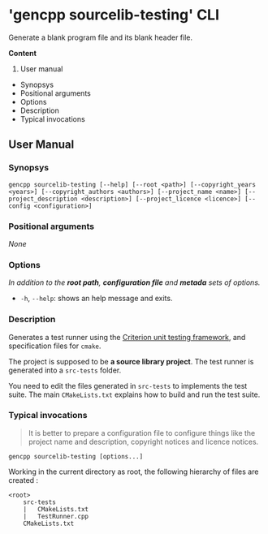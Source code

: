 # 'gencpp sourcelib-testing' CLI

Generate a blank program file and its blank header file.

**Content**

1. User manual
  * Synopsys
  * Positional arguments
  * Options
  * Description
  * Typical invocations

## User Manual

### Synopsys

`gencpp sourcelib-testing [--help] [--root <path>] [--copyright_years <years>] [--copyright_authors <authors>] [--project_name <name>] [--project_description <description>] [--project_licence <licence>] [--config <configuration>]`

### Positional arguments

_None_

### Options

_In addition to the **root path**, **configuration file** and **metada** sets of options._

* `-h`, `--help`: shows an help message and exits.

### Description

Generates a test runner using the [Criterion unit testing framework](https://github.com/Snaipe/Criterion), and specification files for `cmake`.

The project is supposed to be **a source library project**. The test runner is generated into a `src-tests` folder.

You need to edit the files generated in `src-tests` to implements the test suite. The main `CMakeLists.txt` explains how to build and run the test suite.

### Typical invocations

> It is better to prepare a configuration file to configure things like the project name and description, copyright notices and licence notices.

```
gencpp sourcelib-testing [options...]
```

Working in the current directory as root, the following hierarchy of files are created : 

```
<root>
    src-tests
    |   CMakeLists.txt
    |   TestRunner.cpp
    CMakeLists.txt
```
